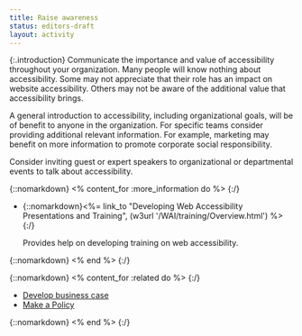 ```yaml
---
title: Raise awareness
status: editors-draft
layout: activity
---
```


{:.introduction}
Communicate the importance and value of accessibility throughout your organization. Many people will know nothing about accessibility. Some may not appreciate that their role has an impact on website accessibility. Others may not be aware of the additional value that accessibility brings.

A general introduction to accessibility, including organizational goals, will be of benefit to anyone in the organization. For specific teams consider providing additional relevant information. For example, marketing may benefit on more information to promote corporate social responsibility.

Consider inviting guest or expert speakers to organizational or departmental events to talk about accessibility.

{::nomarkdown}
<% content_for :more_information do %>
{:/}

* {::nomarkdown}<%= link_to "Developing Web Accessibility Presentations and Training", (w3url '/WAI/training/Overview.html') %>{:/}

  Provides help on developing training on web accessibility.
  
{::nomarkdown}
<% end %>
{:/}

{::nomarkdown}
<% content_for :related do %>
{:/}

* [Develop business case](develop_business_case.html)
* [Make a Policy](../plan/make_a_policy.html)

{::nomarkdown}
<% end %>
{:/}
